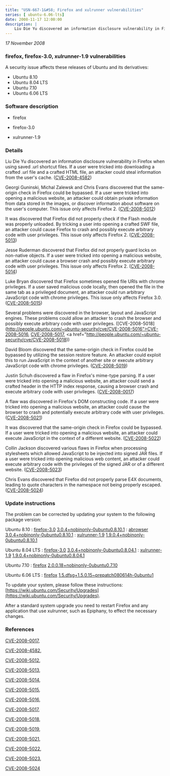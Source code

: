 ```yaml
---
title: "USN-667-1&#58; Firefox and xulrunner vulnerabilities"
series: [ ubuntu-6.06-lts]
date: 2008-11-17 12:00:00
description: |
    Liu Die Yu discovered an information disclosure vulnerability in Firefox when using saved .url shortcut files. If a user were tricked into downloading a crafted .url file and a crafted HTML file, an attacker could steal information from the user&#39;s cache. ([CVE-2008-4582](http://people.ubuntu.com/~ubuntu-security/cve/CVE-2008-4582))
--- 
```

 
 

*17 November 2008*

### firefox, firefox-3.0, xulrunner-1.9 vulnerabilities

A security issue affects these releases of Ubuntu and its derivatives:

* Ubuntu 8.10
* Ubuntu 8.04 LTS
* Ubuntu 7.10
* Ubuntu 6.06 LTS

### Software description

* firefox 

* firefox-3.0 

* xulrunner-1.9 

### Details

Liu Die Yu discovered an information disclosure vulnerability in Firefox when using saved .url shortcut files. If a user were tricked into downloading a crafted .url file and a crafted HTML file, an attacker could steal information from the user&#39;s cache. ([CVE-2008-4582](http://people.ubuntu.com/~ubuntu-security/cve/CVE-2008-4582))

Georgi Guninski, Michal Zalewsk and Chris Evans discovered that the same-origin check in Firefox could be bypassed. If a user were tricked into opening a malicious website, an attacker could obtain private information from data stored in the images, or discover information about software on the user&#39;s computer. This issue only affects Firefox 2. ([CVE-2008-5012](http://people.ubuntu.com/~ubuntu-security/cve/CVE-2008-5012))

It was discovered that Firefox did not properly check if the Flash module was properly unloaded. By tricking a user into opening a crafted SWF file, an attacker could cause Firefox to crash and possibly execute arbitrary code with user privileges. This issue only affects Firefox 2. ([CVE-2008-5013](http://people.ubuntu.com/~ubuntu-security/cve/CVE-2008-5013))

Jesse Ruderman discovered that Firefox did not properly guard locks on non-native objects. If a user were tricked into opening a malicious website, an attacker could cause a browser crash and possibly execute arbitrary code with user privileges. This issue only affects Firefox 2. ([CVE-2008-5014](http://people.ubuntu.com/~ubuntu-security/cve/CVE-2008-5014))

Luke Bryan discovered that Firefox sometimes opened file URIs with chrome privileges. If a user saved malicious code locally, then opened the file in the same tab as a privileged document, an attacker could run arbitrary JavaScript code with chrome privileges. This issue only affects Firefox 3.0. ([CVE-2008-5015](http://people.ubuntu.com/~ubuntu-security/cve/CVE-2008-5015))

Several problems were discovered in the browser, layout and JavaScript engines. These problems could allow an attacker to crash the browser and possibly execute arbitrary code with user privileges. ([CVE-2008-5018](http://people.ubuntu.com/~ubuntu-security/cve/CVE-2008-5016">CVE-2008-5016</a>, <a href="http://people.ubuntu.com/~ubuntu-security/cve/CVE-2008-5017">CVE-2008-5017</a>, <a href="http://people.ubuntu.com/~ubuntu-security/cve/CVE-2008-5018))

David Bloom discovered that the same-origin check in Firefox could be bypassed by utilizing the session restore feature. An attacker could exploit this to run JavaScript in the context of another site or execute arbitrary JavaScript code with chrome privileges. ([CVE-2008-5019](http://people.ubuntu.com/~ubuntu-security/cve/CVE-2008-5019))

Justin Schuh discovered a flaw in Firefox&#39;s mime-type parsing. If a user were tricked into opening a malicious website, an attacker could send a crafted header in the HTTP index response, causing a browser crash and execute arbitrary code with user privileges. ([CVE-2008-0017](http://people.ubuntu.com/~ubuntu-security/cve/CVE-2008-0017))

A flaw was discovered in Firefox&#39;s DOM constructing code. If a user were tricked into opening a malicious website, an attacker could cause the browser to crash and potentially execute arbitrary code with user privileges. ([CVE-2008-5021](http://people.ubuntu.com/~ubuntu-security/cve/CVE-2008-5021))

It was discovered that the same-origin check in Firefox could be bypassed. If a user were tricked into opening a malicious website, an attacker could execute JavaScript in the context of a different website. ([CVE-2008-5022](http://people.ubuntu.com/~ubuntu-security/cve/CVE-2008-5022))

Collin Jackson discovered various flaws in Firefox when processing stylesheets which allowed JavaScript to be injected into signed JAR files. If a user were tricked into opening malicious web content, an attacker could execute arbitrary code with the privileges of the signed JAR or of a different website. ([CVE-2008-5023](http://people.ubuntu.com/~ubuntu-security/cve/CVE-2008-5023))

Chris Evans discovered that Firefox did not properly parse E4X documents, leading to quote characters in the namespace not being properly escaped. ([CVE-2008-5024](http://people.ubuntu.com/~ubuntu-security/cve/CVE-2008-5024)) 

### Update instructions

The problem can be corrected by updating your system to the following package version:

Ubuntu 8.10
 : [firefox-3.0](https://launchpad.net/ubuntu/+source/firefox-3.0) <span> [3.0.4+nobinonly-0ubuntu0.8.10.1](https://launchpad.net/ubuntu/+source/firefox-3.0/3.0.4+nobinonly-0ubuntu0.8.10.1) </span> 
 : [abrowser](https://launchpad.net/ubuntu/+source/firefox-3.0) <span> [3.0.4+nobinonly-0ubuntu0.8.10.1](https://launchpad.net/ubuntu/+source/firefox-3.0/3.0.4+nobinonly-0ubuntu0.8.10.1) </span> 
 : [xulrunner-1.9](https://launchpad.net/ubuntu/+source/xulrunner-1.9) <span> [1.9.0.4+nobinonly-0ubuntu0.8.10.1](https://launchpad.net/ubuntu/+source/xulrunner-1.9/1.9.0.4+nobinonly-0ubuntu0.8.10.1) </span> 

Ubuntu 8.04 LTS
 : [firefox-3.0](https://launchpad.net/ubuntu/+source/firefox-3.0) <span> [3.0.4+nobinonly-0ubuntu0.8.04.1](https://launchpad.net/ubuntu/+source/firefox-3.0/3.0.4+nobinonly-0ubuntu0.8.04.1) </span> 
 : [xulrunner-1.9](https://launchpad.net/ubuntu/+source/xulrunner-1.9) <span> [1.9.0.4+nobinonly-0ubuntu0.8.04.1](https://launchpad.net/ubuntu/+source/xulrunner-1.9/1.9.0.4+nobinonly-0ubuntu0.8.04.1) </span> 

Ubuntu 7.10
 : [firefox](https://launchpad.net/ubuntu/+source/firefox) <span> [2.0.0.18+nobinonly-0ubuntu0.7.10](https://launchpad.net/ubuntu/+source/firefox/2.0.0.18+nobinonly-0ubuntu0.7.10) </span> 

Ubuntu 6.06 LTS
 : [firefox](https://launchpad.net/ubuntu/+source/firefox) <span> [1.5.dfsg+1.5.0.15~prepatch080614h-0ubuntu1](https://launchpad.net/ubuntu/+source/firefox/1.5.dfsg+1.5.0.15~prepatch080614h-0ubuntu1) </span> 

To update your system, please follow these instructions: [https://wiki.ubuntu.com/Security/Upgrades](https://wiki.ubuntu.com/Security/Upgrades).

After a standard system upgrade you need to restart Firefox and any application that use xulrunner, such as Epiphany, to effect the necessary changes. 

### References

 
 [CVE-2008-0017](http://people.ubuntu.com/~ubuntu-security/cve/CVE-2008-0017), 

 [CVE-2008-4582](http://people.ubuntu.com/~ubuntu-security/cve/CVE-2008-4582), 

 [CVE-2008-5012](http://people.ubuntu.com/~ubuntu-security/cve/CVE-2008-5012), 

 [CVE-2008-5013](http://people.ubuntu.com/~ubuntu-security/cve/CVE-2008-5013), 

 [CVE-2008-5014](http://people.ubuntu.com/~ubuntu-security/cve/CVE-2008-5014), 

 [CVE-2008-5015](http://people.ubuntu.com/~ubuntu-security/cve/CVE-2008-5015), 

 [CVE-2008-5016](http://people.ubuntu.com/~ubuntu-security/cve/CVE-2008-5016), 

 [CVE-2008-5017](http://people.ubuntu.com/~ubuntu-security/cve/CVE-2008-5017), 

 [CVE-2008-5018](http://people.ubuntu.com/~ubuntu-security/cve/CVE-2008-5018), 

 [CVE-2008-5019](http://people.ubuntu.com/~ubuntu-security/cve/CVE-2008-5019), 

 [CVE-2008-5021](http://people.ubuntu.com/~ubuntu-security/cve/CVE-2008-5021), 

 [CVE-2008-5022](http://people.ubuntu.com/~ubuntu-security/cve/CVE-2008-5022), 

 [CVE-2008-5023](http://people.ubuntu.com/~ubuntu-security/cve/CVE-2008-5023), 

 [CVE-2008-5024](http://people.ubuntu.com/~ubuntu-security/cve/CVE-2008-5024)
 

